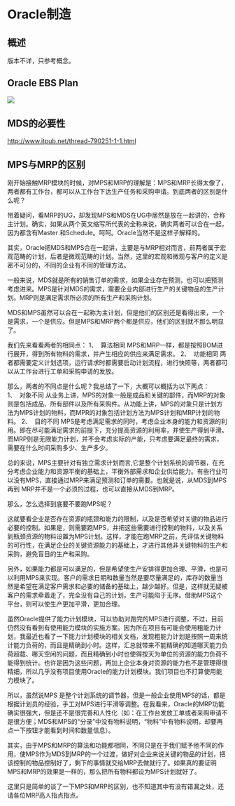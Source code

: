 Oracle制造
===

概述
---

版本不详，只参考概念。

Oracle EBS Plan
---

![](https://static.oschina.net/uploads/space/2016/1010/204454_CAK8_2720480.jpg)

MDS的必要性
---

http://www.itpub.net/thread-790251-1-1.html

MPS与MRP的区别
---

刚开始接触MRP模块的时候，对MPS和MRP的理解是：MPS和MRP长得太像了，两者都有工作台，都可以从工作台下达生产任务和采购申请。到底两者的区别是什么呢？

带着疑问，看MRP的UG，却发现MPS和MDS在UG中居然是放在一起讲的，合称主计划。确实，如果从两个英文缩写所代表的全称来说，确实两者可以合在一起，因为都含有Master 和Schedule。呵呵。Oracle当然不是这样子解释的。

其实，Oracle把MDS和MPS合在一起讲，主要是与MRP相对而言，前两者属于宏观范畴的计划，后者是微观范畴的计划。当然，这里的宏观和微观与客户的定义是密不可分的，不同的企业有不同的管理方法。

一般来说，MDS就是所有的销售订单的需求，如果企业存在预测，也可以把预测考虑进来。MPS是针对MDS的需求，需要企业内部进行生产的关键物品的生产计划。MRP则是满足需求所必须的所有生产和采购计划。

MDS和MPS虽然可以合在一起称为主计划，但是他们的区别还是看得出来，一个是需求，一个是供应。但是MPS和MRP两个都是供应，他们的区别就不那么明显了。

我们先来看看两者的相同点：
1、  算法相同
MPS和MRP一样，都是按照BOM进行展开，得到所有物料的需求，并产生相应的供应来满足需求。
2、  功能相同
两者都需要定义计划选项，运行请求时都需要启动计划流程，进行快照等，两者都可以从工作台进行工单和采购申请的发放。

那么，两者的不同点是什么呢？我总结了一下，大概可以概括为以下两点：
1、  对象不同
从业务上讲，MPS的对象一般是成品和关键的部件，而MRP的对象则是包括成品、所有部件以及所有采购件。从功能上讲，MPS的对象只是计划方法为MPS计划的物料，而MPR的对象包括计划方法为MPS计划和MRP计划的物料。
2、  目的不同
MPS是考虑满足需求的同时，考虑企业本身的能力和资源的利用。即在尽可能满足需求的前提下，充分提高资源的利用率，并使生产得到平滑。而MRP则是无限能力计划，并不会考虑实际的产能，只考虑要满足最终的需求，需要在什么时间采购多少、生产多少。

总的来说，MPS主要针对有独立需求计划而言,它是整个计划系统的调节器，在充分考虑企业能力和资源平衡的基础上，平衡外部需求和企业供给能力。有些行业可以没有MPS，直接通过MRP来满足预测和订单的需要。也就是说，从MDS到MPS再到 MRP并不是一个必须的过程，也可以直接从MDS到MRP。

那么，怎么选择到底要不要跑MPS呢？

这就要看企业是否存在资源的瓶颈和能力的限制，以及是否希望对关键的物品进行必要的控制。如果是，则需要跑MPS，并把这些需要进行控制的物料，以及关系到瓶颈资源的物料设置为MPS计划。这样，才能在跑MRP之前，先评估关键物料的可行性，在满足企业的关键资源能力的基础上，才进行其他非关键物料的生产和采购，避免盲目的生产和采购。

另外，如果能力都是可以满足的，但是希望使生产安排得更加合理、平滑，也是可以利用MPS来实现。客户的需求日期和数量当然是要尽量满足的，库存的数量当然是希望在满足客户需求和必要的储备的基础上，越少越好。但是，这样就无疑被客户的需求牵着走了，完全没有自己的计划，生产可能陷于无序。借助MPS这个平台，则可以使生产更加平滑，更加合理。

虽然Oracle提供了能力计划模块，可以协助对跑完的MPS进行调整，不过，目前仍然没有看到有使用能力模块的实施方案。因为所在项目有可能会使用粗能力计划，我最近也看了一下能力计划模块的相关文档，发现粗能力计划是按照一周来统计能力负荷的，而且是精确到小时。这样，汇总就带来不能精确的知道哪天能力负荷超载、哪天空闲的问题，而且精确到小时也使得按天为单位的资源的能力负荷不能得到统计。也许是因为这些问题，再加上企业本身对资源的能力也不是管理得很精细，所以几乎没有项目使用Oracle的能力计划模块。我们项目也不打算使用能力模块了。

所以，虽然说MPS 是整个计划系统的调节器，但是一般企业使用MPS的话，都是根据计划员的经验，手工对MPS进行平滑等调整。在我看来，Oracle的MRP功能确实很强大，但是还不是很完善和人性化（如：在工作台发放工单或者采购申请不是很方便；MDS和MPS的“分录”中没有物料说明，“物料”中有物料说明，却要再点一下按钮才能看到时间和数量信息）。

其实，由于MPS和MRP的算法和功能都相同，不同只是在于我们赋予他不同的作用，使MPS作为MDS到MRP的一个过渡，做好对企业来说关键的物品的计划，把该控制的物品控制好了，剩下的事情就交给MRP去做就行了。如果真的要证明MPS和MRP的效果是一样的，那么把所有物料都设为MPS计划就好了。

这里只是简单的谈了一下MPS和MRP的区别，也不知道其中有没有错漏之处，还请各位MRP高人指点指点。

